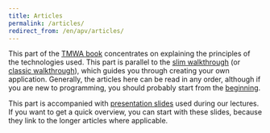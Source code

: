 ```yaml
---
title: Articles
permalink: /articles/
redirect_from: /en/apv/articles/
---
```


This part of the [TMWA book](/) concentrates on explaining the principles 
of the technologies used. This part is parallel to the [slim walkthrough](/walkthrough-slim/)
(or [classic walkthrough](/walkthrough-slim/)), which
guides you through creating your own application. Generally, the articles here can be read in
any order, although if you are new to programming, you should probably start from the 
[beginning](/articles/programming/).

This part is accompanied with [presentation slides](/slides/) used
during our lectures. If you want to get a quick overview, you can start with these slides, because
they link to the longer articles where applicable.
